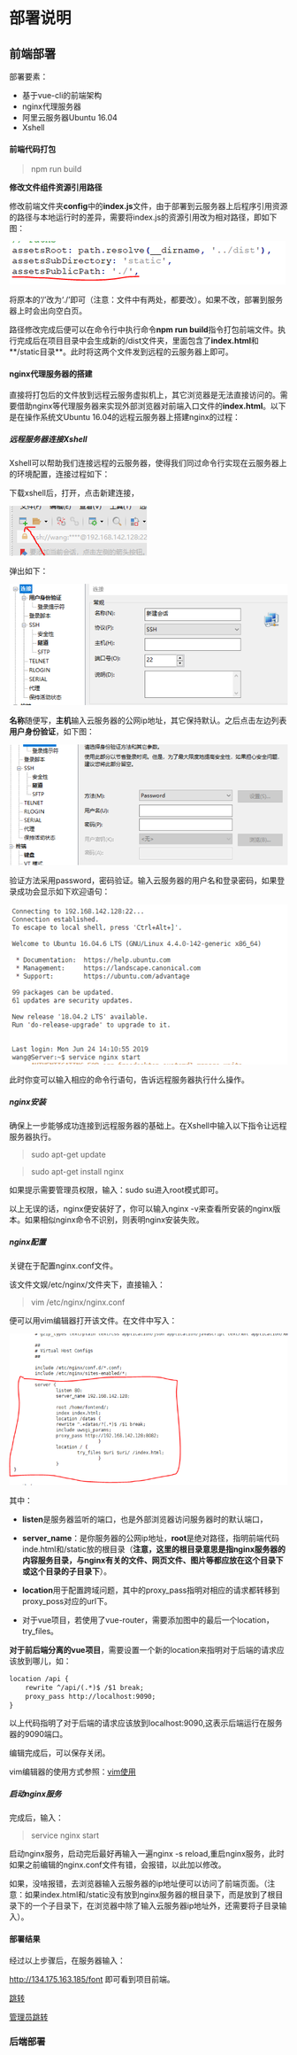 # 部署说明

## 前端部署

部署要素：

+ 基于vue-cli的前端架构
+ nginx代理服务器
+ 阿里云服务器Ubuntu 16.04
+ Xshell

#### 前端代码打包

> npm run build

 **修改文件组件资源引用路径**

修改前端文件夹**config**中的**index.js**文件，由于部署到云服务器上后程序引用资源的路径与本地运行时的差异，需要将index.js的资源引用改为相对路径，即如下图：

![1](assets/1.PNG)

将原本的‘/’改为‘./’即可（注意：文件中有两处，都要改）。如果不改，部署到服务器上时会出向空白页。

路径修改完成后便可以在命令行中执行命令**npm run build**指令打包前端文件。执行完成后在项目目录中会生成新的/dist文件夹，里面包含了**index.html**和**/static目录**。此时将这两个文件发到远程的云服务器上即可。

#### nginx代理服务器的搭建

直接将打包后的文件放到远程云服务虚拟机上，其它浏览器是无法直接访问的。需要借助nginx等代理服务器来实现外部浏览器对前端入口文件的**index.html**。以下是在操作系统文Ubuntu 16.04的远程云服务器上搭建nginx的过程：

##### 远程服务器连接Xshell

Xshell可以帮助我们连接远程的云服务器，使得我们同过命令行实现在云服务器上的环境配置，连接过程如下：

下载xshell后，打开，点击新建连接，

![2](assets/2.PNG)

弹出如下：

![3](assets/3.PNG)

**名称**随便写，**主机**输入云服务器的公网ip地址，其它保持默认。之后点击左边列表**用户身份验证**，如下图：

![4](assets/4.PNG)

验证方法采用password，密码验证。输入云服务器的用户名和登录密码，如果登录成功会显示如下欢迎语句：

![5](assets/5.PNG)

此时你变可以输入相应的命令行语句，告诉远程服务器执行什么操作。

##### nginx安装

确保上一步能够成功连接到远程服务器的基础上。在Xshell中输入以下指令让远程服务器执行。

> sudo apt-get update

> sudo apt-get install nginx

如果提示需要管理员权限，输入：sudo su进入root模式即可。

以上无误的话，nginx便安装好了，你可以输入nginx -v来查看所安装的nginx版本。如果相似nginx命令不识别，则表明nginx安装失败。

##### nginx配置

关键在于配置nginx.conf文件。

该文件文娱/etc/nginx/文件夹下，直接输入：

> vim /etc/nginx/nginx.conf

便可以用vim编辑器打开该文件。在文件中写入：

![6](assets/6.PNG)

其中：

+ **listen**是服务器监听的端口，也是外部浏览器访问服务器时的默认端口，

+ **server_name**：是你服务器的公网ip地址，**root**是绝对路径，指明前端代码inde.html和/static放的根目录（**注意，这里的根目录意思是指nginx服务器的内容服务目录，与nginx有关的文件、网页文件、图片等都应放在这个目录下或这个目录的子目录下**）。
+ **location**用于配置跨域问题，其中的proxy_pass指明对相应的请求都转移到proxy_poss对应的url下。
+ 对于vue项目，若使用了vue-router，需要添加图中的最后一个location，try_files。

**对于前后端分离的vue项目**，需要设置一个新的location来指明对于后端的请求应该放到哪儿，如：

```
location /api {
    rewrite ^/api/(.*)$ /$1 break;
    proxy_pass http://localhost:9090;
}
```

以上代码指明了对于后端的请求应该放到localhost:9090,这表示后端运行在服务器的9090端口。

编辑完成后，可以保存关闭。

vim编辑器的使用方式参照：[vim使用](https://www.runoob.com/linux/linux-vim.html)

##### 启动nginx服务

完成后，输入：

> service nginx start

启动nginx服务，启动完后最好再输入一遍nginx -s reload,重启nginx服务，此时如果之前编辑的nginx.conf文件有错，会报错，以此加以修改。

如果，没啥报错，去浏览器输入云服务器的ip地址便可以访问了前端页面。（注意：如果index.html和/static没有放到nginx服务器的根目录下，而是放到了根目录下的一个子目录下，在浏览器中除了输入云服务器ip地址外，还需要将子目录输入）。

#### 部署结果

经过以上步骤后，在服务器输入：

http://134.175.163.185/font 即可看到项目前端。 

[跳转](http://134.175.163.185/font)   

[管理员跳转](http://134.175.163.185/manager)



### 后端部署

